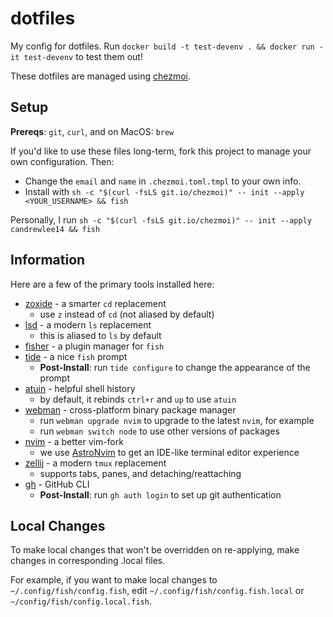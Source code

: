 # dotfiles
My config for dotfiles.
Run `docker build -t test-devenv . && docker run -it test-devenv` to test them out!

These dotfiles are managed using [chezmoi](https://www.chezmoi.io/).

## Setup

**Prereqs**: `git`, `curl`, and on MacOS: `brew`

If you'd like to use these files long-term, fork this project to manage your own configuration. Then:
 - Change the `email` and `name` in `.chezmoi.toml.tmpl` to your own info.
 - Install with `sh -c "$(curl -fsLS git.io/chezmoi)" -- init --apply <YOUR_USERNAME> && fish`

Personally, I run `sh -c "$(curl -fsLS git.io/chezmoi)" -- init --apply candrewlee14 && fish`

## Information

Here are a few of the primary tools installed here:

- [zoxide](https://github.com/ajeetdsouza/zoxide) - a smarter `cd` replacement
    - use `z` instead of `cd` (not aliased by default)
- [lsd](https://github.com/lsd-rs/lsd) - a modern `ls` replacement
    - this is aliased to `ls` by default
- [fisher](https://github.com/jorgebucaran/fisher) - a plugin manager for `fish`
- [tide](https://github.com/IlanCosman/tide) - a nice `fish` prompt
    - **Post-Install**: run `tide configure` to change the appearance of the prompt
- [atuin](https://github.com/atuinsh/atuin) - helpful shell history
    - by default, it rebinds `ctrl+r` and `up` to use `atuin`
- [webman](https://github.com/candrewlee14/webman) - cross-platform binary package manager
    - run `webman upgrade nvim` to upgrade to the latest `nvim`, for example
    - run `webman switch node` to use other versions of packages
- [nvim](https://github.com/neovim/neovim) - a better vim-fork
    - we use [AstroNvim](https://astronvim.com/) to get an IDE-like terminal editor experience
- [zellij](https://github.com/zellij-org/zellij) - a modern `tmux` replacement
    - supports tabs, panes, and detaching/reattaching
- [gh](https://github.com/cli/cli) - GitHub CLI
    - **Post-Install**:  run `gh auth login` to set up git authentication


## Local Changes

To make local changes that won't be overridden on re-applying, make changes in corresponding .local files.

For example, if you want to make local changes to `~/.config/fish/config.fish`, edit `~/.config/fish/config.fish.local` or `~/config/fish/config.local.fish`.


